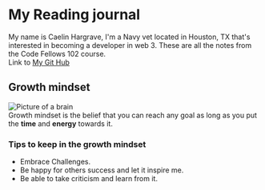 # My Reading journal

My name is Caelin Hargrave, I'm a Navy vet located in Houston, TX that's interested in becoming a developer in web 3. These are all the notes from the Code Fellows 102 course.<br>
Link to [My Git Hub](https://github.com/Caelinh) 

## Growth mindset
![Picture of a brain](https://encrypted-tbn0.gstatic.com/images?q=tbn:ANd9GcQ1aD5vHaWp60axZbvpd4ZzRJH3lw4NhSJJBw&usqp=CAU)<br>
Growth mindset is the belief that you can reach any goal as long as you put the **time** and **energy** towards it.

### Tips to keep in the growth mindset
- Embrace Challenges.
- Be happy for others success and let it inspire me.
- Be able to take criticism and learn from it.
